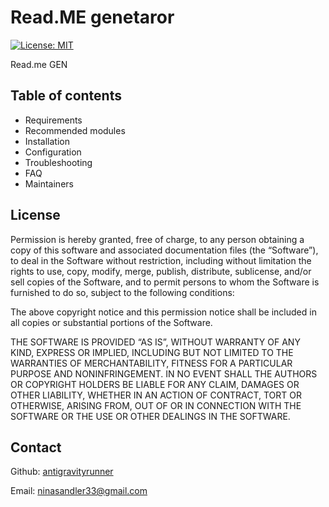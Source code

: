 
# Read.ME genetaror
[![License: MIT](https://img.shields.io/badge/License-MIT-yellow.svg)](https://opensource.org/licenses/MIT) 


Read.me GEN 



## Table of contents

- Requirements
- Recommended modules
- Installation
- Configuration
- Troubleshooting
- FAQ
- Maintainers


## License

Permission is hereby granted, free of charge, to any person obtaining a copy of this software and associated documentation files (the “Software”), to deal in the Software without restriction, including without limitation the rights to use, copy, modify, merge, publish, distribute, sublicense, and/or sell copies of the Software, and to permit persons to whom the Software is furnished to do so, subject to the following conditions:

The above copyright notice and this permission notice shall be included in all copies or substantial portions of the Software.

THE SOFTWARE IS PROVIDED “AS IS”, WITHOUT WARRANTY OF ANY KIND, EXPRESS OR IMPLIED, INCLUDING BUT NOT LIMITED TO THE WARRANTIES OF MERCHANTABILITY, FITNESS FOR A PARTICULAR PURPOSE AND NONINFRINGEMENT. IN NO EVENT SHALL THE AUTHORS OR COPYRIGHT HOLDERS BE LIABLE FOR ANY CLAIM, DAMAGES OR OTHER LIABILITY, WHETHER IN AN ACTION OF CONTRACT, TORT OR OTHERWISE, ARISING FROM, OUT OF OR IN CONNECTION WITH THE SOFTWARE OR THE USE OR OTHER DEALINGS IN THE SOFTWARE.

## Contact
Github: [antigravityrunner](https://github.com/antigravityrunner) 

Email: ninasandler33@gmail.com 
